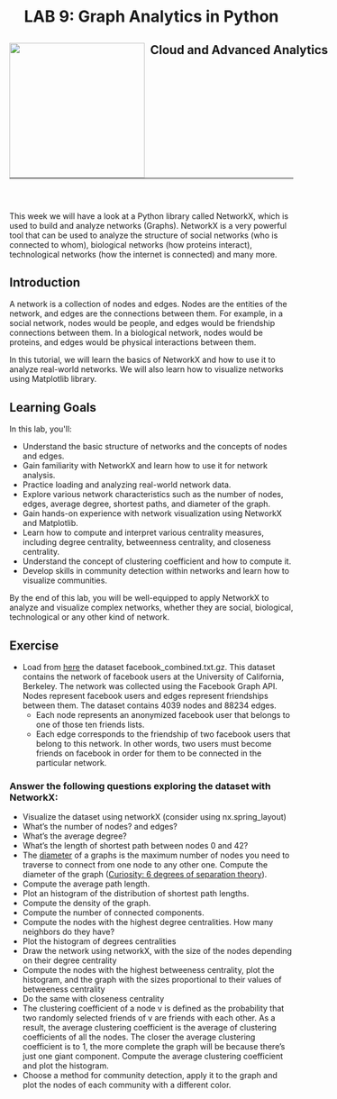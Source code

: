 <h1 align="center"> LAB 9:  Graph Analytics in Python</h1>
<div>
<td> 
<img src="https://upload.wikimedia.org/wikipedia/commons/thumb/2/2b/Logo_Universit%C3%A9_de_Lausanne.svg/2000px-Logo_Universit%C3%A9_de_Lausanne.svg.png" style="padding-right:10px;width:240px;float:left"/></td>
<h2 style="white-space: nowrap">Cloud and Advanced Analytics </h2></td>
<hr style="clear:both">
<p style="font-size:0.85em; margin:2px; text-align:justify">
<br>
<br>
</div>

This week we will have a look at a Python library called NetworkX, which is used to build and analyze networks (Graphs). NetworkX is a very powerful tool that can be used to analyze the structure of social networks (who is connected to whom), biological networks (how proteins interact), technological networks (how the internet is connected) and many more.

## Introduction
A network is a collection of nodes and edges. Nodes are the entities of the network, and edges are the connections between them. For example, in a social network, nodes would be people, and edges would be friendship connections between them. In a biological network, nodes would be proteins, and edges would be physical interactions between them.

In this tutorial, we will learn the basics of NetworkX and how to use it to analyze real-world networks. We will also learn how to visualize networks using Matplotlib library.


## Learning Goals
In this lab, you'll:
- Understand the basic structure of networks and the concepts of nodes and edges.
- Gain familiarity with NetworkX and learn how to use it for network analysis.
- Practice loading and analyzing real-world network data.
- Explore various network characteristics such as the number of nodes, edges, average degree, shortest paths, and diameter of the graph.
- Gain hands-on experience with network visualization using NetworkX and Matplotlib.
- Learn how to compute and interpret various centrality measures, including degree centrality, betweenness centrality, and closeness centrality.
- Understand the concept of clustering coefficient and how to compute it.
- Develop skills in community detection within networks and learn how to visualize communities.

By the end of this lab, you will be well-equipped to apply NetworkX to analyze and visualize complex networks, whether they are social, biological, technological or any other kind of network.

## Exercise
- Load from [here](http://snap.stanford.edu/data/ego-Facebook.html) the dataset facebook_combined.txt.gz. This dataset contains the network of facebook users at the University of California, Berkeley. The network was collected using the Facebook Graph API. Nodes represent facebook users and edges represent friendships between them. The dataset contains 4039 nodes and 88234 edges.
  * Each node represents an anonymized facebook user that belongs to one of those ten friends lists.
  * Each edge corresponds to the friendship of two facebook users that belong to this network. In other words, two users must become friends on facebook in order for them to be connected in the particular network.

### Answer the following questions exploring the dataset with NetworkX:
- Visualize the dataset using networkX (consider using nx.spring_layout)
- What’s the number of nodes? and edges?
- What’s the average degree?
- What’s the length of shortest path between nodes 0 and 42?
- The [diameter](https://en.wikipedia.org/wiki/Distance_(graph_theory)#:~:text=To%20find%20the%20diameter%20of,the%20diameter%20of%20the%20graph.) of a graphs is the maximum number of nodes you need to traverse to connect from one node to any other one. Compute the diameter of the graph ([Curiosity: 6 degrees of separation theory](https://en.wikipedia.org/wiki/Six_degrees_of_separation)). 
- Compute the average path length.
- Plot an histogram of the distribution of shortest path lengths.
- Compute the density of the graph.
- Compute the number of connected components.
- Compute the nodes with the highest degree centralities. How many neighbors do they have?
- Plot the histogram of degrees centralities
- Draw the network using networkX, with the size of the nodes depending on their degree centrality
- Compute the nodes with the highest betweeness centrality, plot the histogram, and the graph with the sizes proportional to their values of betweeness centrality
- Do the same with closeness centrality
- The clustering coefficient of a node v is defined as the probability that two randomly selected friends of v are friends with each other. As a result, the average clustering coefficient is the average of clustering coefficients of all the nodes. The closer the average clustering coefficient is to 1, the more complete the graph will be because there’s just one giant component. Compute the average clustering coefficient and plot the histogram. 
- Choose a method for community detection, apply it to the graph and plot the nodes of each community with a different color. 